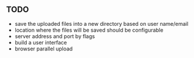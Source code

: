 ## TODO

- save the uploaded files into a new directory based on user name/email
- location where the files will be saved should be configurable
- server address and port by flags
- build a user interface
- browser parallel upload
